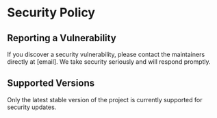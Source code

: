 # Security Policy

## Reporting a Vulnerability

If you discover a security vulnerability, please contact the maintainers directly at [email]. We take security seriously and will respond promptly.

## Supported Versions
Only the latest stable version of the project is currently supported for security updates.
